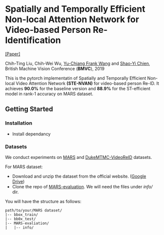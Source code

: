 # Spatially and Temporally Efficient Non-local Attention Network for Video-based Person Re-Identification

[[Paper]](http://media.ee.ntu.edu.tw/research/STE_NVAN/BMVC19_STE_NVAN_cam.pdf)

Chih-Ting Liu, Chih-Wei Wu, [Yu-Chiang Frank Wang](http://vllab.ee.ntu.edu.tw/members.html) and [Shao-Yi Chien](http://www.ee.ntu.edu.tw/profile?id=101),
British Machine Vision Conference (**BMVC**), 2019

This is the pytorch implementatin of Spatially and Temporally Efficient Non-local Video Attention Network **(STE-NVAN)** for video-based person Re-ID. 
It achieves **90.0%** for the baseline version and **88.9%** for the ST-efficient model in rank-1 accuracy on MARS dataset.

## Getting Started

### Installation
- Install dependancy

### Datasets
We conduct experiments on [MARS](http://www.liangzheng.com.cn/Project/project_mars.html) and [DukeMTMC-VideoReID](https://github.com/Yu-Wu/DukeMTMC-VideoReID) datasets.

For MARS dataset:
- Download and unzip the dataset from the official website. ([Google Drive](https://drive.google.com/drive/u/1/folders/0B6tjyrV1YrHeMVV2UFFXQld6X1E))
- Clone the repo of [MARS-evaluation](https://github.com/liangzheng06/MARS-evaluation). We will need the files under *info/* dir.

You will have the structure as follows:
```
path/to/your/MARS dataset/
|-- bbox_train/
|-- bb0x_test/
|-- MARS-evaliation/
|   |-- info/
```
